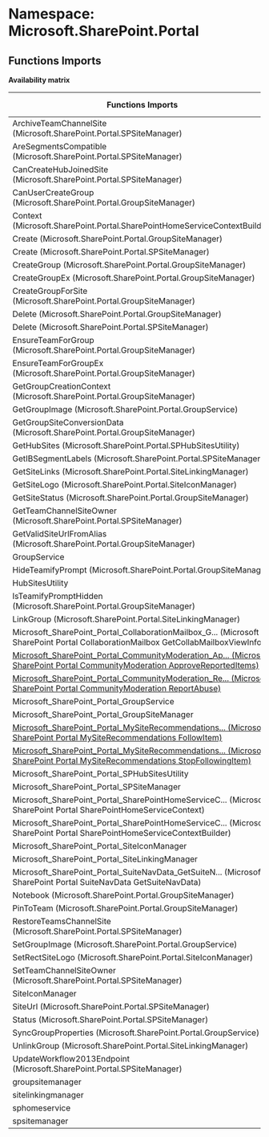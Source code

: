 # Namespace: Microsoft.SharePoint.Portal

## Functions Imports

**Availability matrix**

Functions Imports | SPO | SP 2019 | SP 2016 | SP 2013
----------|:---:|:-------:|:-------:|:-------
ArchiveTeamChannelSite (Microsoft.SharePoint.Portal.SPSiteManager) | ✅ | ❌ | ❌ | ❌
AreSegmentsCompatible (Microsoft.SharePoint.Portal.SPSiteManager) | ✅ (❌) | ❌ | ❌ | ❌
CanCreateHubJoinedSite (Microsoft.SharePoint.Portal.SPSiteManager) | ✅ | ❌ | ❌ | ❌
CanUserCreateGroup (Microsoft.SharePoint.Portal.GroupSiteManager) | ✅ | ✅ | ❌ | ❌
Context (Microsoft.SharePoint.Portal.SharePointHomeServiceContextBuilder) | ✅ | ✅ | ❌ | ❌
Create (Microsoft.SharePoint.Portal.GroupSiteManager) | ✅ | ✅ | ✅ | ❌
Create (Microsoft.SharePoint.Portal.SPSiteManager) | ✅ | ✅ | ❌ | ❌
CreateGroup (Microsoft.SharePoint.Portal.GroupSiteManager) | ✅ | ✅ | ❌ | ❌
CreateGroupEx (Microsoft.SharePoint.Portal.GroupSiteManager) | ✅ | ✅ | ❌ | ❌
CreateGroupForSite (Microsoft.SharePoint.Portal.GroupSiteManager) | ✅ | ✅ | ❌ | ❌
Delete (Microsoft.SharePoint.Portal.GroupSiteManager) | ✅ | ❌ | ❌ | ❌
Delete (Microsoft.SharePoint.Portal.SPSiteManager) | ✅ | ✅ | ❌ | ❌
EnsureTeamForGroup (Microsoft.SharePoint.Portal.GroupSiteManager) | ✅ | ❌ | ❌ | ❌
EnsureTeamForGroupEx (Microsoft.SharePoint.Portal.GroupSiteManager) | ✅ | ❌ | ❌ | ❌
GetGroupCreationContext (Microsoft.SharePoint.Portal.GroupSiteManager) | ✅ | ✅ | ❌ | ❌
GetGroupImage (Microsoft.SharePoint.Portal.GroupService) | ✅ | ✅ | ❌ | ❌
GetGroupSiteConversionData (Microsoft.SharePoint.Portal.GroupSiteManager) | ✅ | ✅ | ❌ | ❌
GetHubSites (Microsoft.SharePoint.Portal.SPHubSitesUtility) | ✅ | ✅ | ❌ | ❌
GetIBSegmentLabels (Microsoft.SharePoint.Portal.SPSiteManager) | ✅ | ❌ | ❌ | ❌
GetSiteLinks (Microsoft.SharePoint.Portal.SiteLinkingManager) | ✅ | ✅ | ❌ | ❌
GetSiteLogo (Microsoft.SharePoint.Portal.SiteIconManager) | ✅ | ❌ | ❌ | ❌
GetSiteStatus (Microsoft.SharePoint.Portal.GroupSiteManager) | ✅ | ✅ | ✅ | ❌
GetTeamChannelSiteOwner (Microsoft.SharePoint.Portal.SPSiteManager) | ✅ | ❌ | ❌ | ❌
GetValidSiteUrlFromAlias (Microsoft.SharePoint.Portal.GroupSiteManager) | ✅ | ✅ | ❌ | ❌
GroupService | ✅ | ✅ | ❌ | ❌
HideTeamifyPrompt (Microsoft.SharePoint.Portal.GroupSiteManager) | ✅ | ❌ | ❌ | ❌
HubSitesUtility | ✅ | ✅ | ❌ | ❌
IsTeamifyPromptHidden (Microsoft.SharePoint.Portal.GroupSiteManager) | ✅ | ❌ | ❌ | ❌
LinkGroup (Microsoft.SharePoint.Portal.SiteLinkingManager) | ✅ | ✅ | ❌ | ❌
<span title="Microsoft_SharePoint_Portal_CollaborationMailbox_GetCollabMailboxViewInfo">Microsoft_SharePoint_Portal_CollaborationMailbox_G...</span> (Microsoft SharePoint Portal CollaborationMailbox GetCollabMailboxViewInfo) | ✅ | ✅ | ✅ | ✅
[<span title="Microsoft_SharePoint_Portal_CommunityModeration_ApproveReportedItems">Microsoft_SharePoint_Portal_CommunityModeration_Ap...</span> (Microsoft SharePoint Portal CommunityModeration ApproveReportedItems)](./Functions/Microsoft_SharePoint_Portal_CommunityModeration_ApproveReportedItems.md) | ✅ | ✅ | ✅ | ✅
[<span title="Microsoft_SharePoint_Portal_CommunityModeration_ReportAbuse">Microsoft_SharePoint_Portal_CommunityModeration_Re...</span> (Microsoft SharePoint Portal CommunityModeration ReportAbuse)](./Functions/Microsoft_SharePoint_Portal_CommunityModeration_ReportAbuse.md) | ✅ | ✅ | ✅ | ✅
Microsoft_SharePoint_Portal_GroupService | ✅ | ✅ | ❌ | ❌
Microsoft_SharePoint_Portal_GroupSiteManager | ✅ | ✅ | ✅ | ❌
[<span title="Microsoft_SharePoint_Portal_MySiteRecommendations_FollowItem">Microsoft_SharePoint_Portal_MySiteRecommendations...</span> (Microsoft SharePoint Portal MySiteRecommendations FollowItem)](./Functions/Microsoft_SharePoint_Portal_MySiteRecommendations_FollowItem.md) | ✅ | ✅ | ✅ | ✅
[<span title="Microsoft_SharePoint_Portal_MySiteRecommendations_StopFollowingItem">Microsoft_SharePoint_Portal_MySiteRecommendations...</span> (Microsoft SharePoint Portal MySiteRecommendations StopFollowingItem)](./Functions/Microsoft_SharePoint_Portal_MySiteRecommendations_StopFollowingItem.md) | ✅ | ✅ | ✅ | ✅
Microsoft_SharePoint_Portal_SPHubSitesUtility | ✅ | ✅ | ❌ | ❌
Microsoft_SharePoint_Portal_SPSiteManager | ✅ | ✅ | ❌ | ❌
<span title="Microsoft_SharePoint_Portal_SharePointHomeServiceContext">Microsoft_SharePoint_Portal_SharePointHomeServiceC...</span> (Microsoft SharePoint Portal SharePointHomeServiceContext) | ✅ | ✅ | ❌ | ❌
<span title="Microsoft_SharePoint_Portal_SharePointHomeServiceContextBuilder">Microsoft_SharePoint_Portal_SharePointHomeServiceC...</span> (Microsoft SharePoint Portal SharePointHomeServiceContextBuilder) | ✅ | ✅ | ❌ | ❌
Microsoft_SharePoint_Portal_SiteIconManager | ✅ | ❌ | ❌ | ❌
Microsoft_SharePoint_Portal_SiteLinkingManager | ✅ | ✅ | ❌ | ❌
<span title="Microsoft_SharePoint_Portal_SuiteNavData_GetSuiteNavData">Microsoft_SharePoint_Portal_SuiteNavData_GetSuiteN...</span> (Microsoft SharePoint Portal SuiteNavData GetSuiteNavData) | ✅ | ✅ | ✅ | ✅
Notebook (Microsoft.SharePoint.Portal.GroupSiteManager) | ✅ | ✅ | ✅ | ❌
PinToTeam (Microsoft.SharePoint.Portal.GroupSiteManager) | ✅ | ❌ | ❌ | ❌
RestoreTeamsChannelSite (Microsoft.SharePoint.Portal.SPSiteManager) | ✅ | ❌ | ❌ | ❌
SetGroupImage (Microsoft.SharePoint.Portal.GroupService) | ✅ | ✅ | ❌ | ❌
SetRectSiteLogo (Microsoft.SharePoint.Portal.SiteIconManager) | ✅ | ❌ | ❌ | ❌
SetTeamChannelSiteOwner (Microsoft.SharePoint.Portal.SPSiteManager) | ✅ | ❌ | ❌ | ❌
SiteIconManager | ✅ | ❌ | ❌ | ❌
SiteUrl (Microsoft.SharePoint.Portal.SPSiteManager) | ✅ | ❌ | ❌ | ❌
Status (Microsoft.SharePoint.Portal.SPSiteManager) | ✅ | ✅ | ❌ | ❌
SyncGroupProperties (Microsoft.SharePoint.Portal.GroupService) | ✅ | ✅ | ❌ | ❌
UnlinkGroup (Microsoft.SharePoint.Portal.SiteLinkingManager) | ✅ | ✅ | ❌ | ❌
UpdateWorkflow2013Endpoint (Microsoft.SharePoint.Portal.SPSiteManager) | ✅ | ❌ | ❌ | ❌
groupsitemanager | ✅ | ✅ | ✅ | ❌
sitelinkingmanager | ✅ | ✅ | ❌ | ❌
sphomeservice | ✅ | ✅ | ❌ | ❌
spsitemanager | ✅ | ✅ | ❌ | ❌